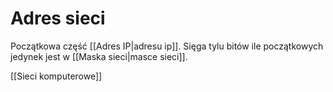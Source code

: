 # Adres sieci
Początkowa część [[Adres IP|adresu ip]].
Sięga tylu bitów ile początkowych jedynek jest w [[Maska sieci|masce sieci]].

[[Sieci komputerowe]]
